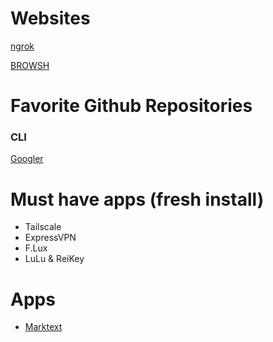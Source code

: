 # Websites
[ngrok](https://www.brow.sh/docs/introduction/)

[BROWSH](https://www.brow.sh/)


# Favorite Github Repositories
### CLI
[Googler](https://github.com/jarun/googler)



# Must have apps (fresh install)

* Tailscale
* ExpressVPN
* F.Lux
* LuLu & ReiKey

# Apps

* [Marktext](https://github.com/marktext/marktext)
